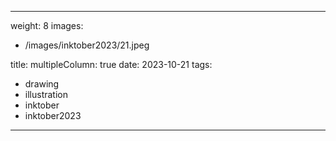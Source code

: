 
---
weight: 8
images:
- /images/inktober2023/21.jpeg

title:
multipleColumn: true
date: 2023-10-21
tags:
- drawing
- illustration
- inktober
- inktober2023
---

